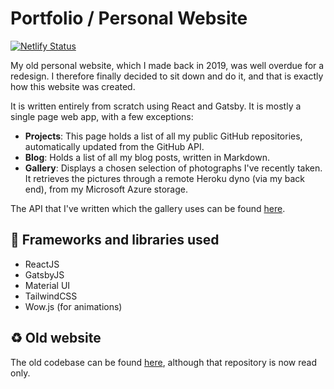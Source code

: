 # Portfolio / Personal Website

[![Netlify Status](https://api.netlify.com/api/v1/badges/3c332460-92fb-4831-b621-87b5bd677ddf/deploy-status)](https://app.netlify.com/sites/prutkowski-redesign/deploys)

My old personal website, which I made back in 2019, was well overdue for a redesign. I therefore finally decided to sit down and do it, and that is exactly how this website was created.

It is written entirely from scratch using React and Gatsby. It is mostly a single page web app, with a few exceptions:

- **Projects**: This page holds a list of all my public GitHub repositories, automatically updated from the GitHub API.
- **Blog**: Holds a list of all my blog posts, written in Markdown.
- **Gallery**: Displays a chosen selection of photographs I've recently taken. It retrieves the pictures through a remote Heroku dyno (via my back end), from my Microsoft Azure storage.

The API that I've written which the gallery uses can be found [here](https://github.com/PiotrRut/prutkowski.tech-backend).

## :open_file_folder: Frameworks and libraries used

- ReactJS
- GatsbyJS
- Material UI
- TailwindCSS
- Wow.js (for animations)

## :recycle: Old website

The old codebase can be found [here](https://github.com/PiotrRut/OLD-prutkowski.tech), although that repository is now read only.
